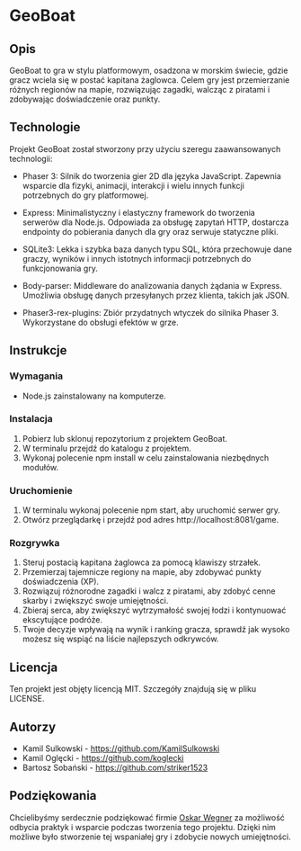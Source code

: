 # GeoBoat
## Opis
GeoBoat to gra w stylu platformowym, osadzona w morskim świecie, gdzie gracz wciela się w postać kapitana żaglowca. Celem gry jest przemierzanie różnych regionów na mapie, rozwiązując zagadki, walcząc z piratami i zdobywając doświadczenie oraz punkty.

## Technologie
Projekt GeoBoat został stworzony przy użyciu szeregu zaawansowanych technologii:

- Phaser 3: Silnik do tworzenia gier 2D dla języka JavaScript. Zapewnia wsparcie dla fizyki, animacji, interakcji i wielu innych funkcji potrzebnych do gry platformowej.

- Express: Minimalistyczny i elastyczny framework do tworzenia serwerów dla Node.js. Odpowiada za obsługę zapytań HTTP, dostarcza endpointy do pobierania danych dla gry oraz serwuje statyczne pliki.

- SQLite3: Lekka i szybka baza danych typu SQL, która przechowuje dane graczy, wyników i innych istotnych informacji potrzebnych do funkcjonowania gry.

- Body-parser: Middleware do analizowania danych żądania w Express. Umożliwia obsługę danych przesyłanych przez klienta, takich jak JSON.

- Phaser3-rex-plugins: Zbiór przydatnych wtyczek do silnika Phaser 3. Wykorzystane do obsługi efektów w grze.

## Instrukcje
### Wymagania
- Node.js zainstalowany na komputerze.
### Instalacja
1. Pobierz lub sklonuj repozytorium z projektem GeoBoat.
2. W terminalu przejdź do katalogu z projektem.
3. Wykonaj polecenie npm install w celu zainstalowania niezbędnych modułów.
### Uruchomienie
1. W terminalu wykonaj polecenie npm start, aby uruchomić serwer gry.
2. Otwórz przeglądarkę i przejdź pod adres http://localhost:8081/game.
### Rozgrywka
1. Steruj postacią kapitana żaglowca za pomocą klawiszy strzałek.
2. Przemierzaj tajemnicze regiony na mapie, aby zdobywać punkty doświadczenia (XP).
3. Rozwiązuj różnorodne zagadki i walcz z piratami, aby zdobyć cenne skarby i zwiększyć swoje umiejętności.
4. Zbieraj serca, aby zwiększyć wytrzymałość swojej łodzi i kontynuować ekscytujące podróże.
5. Twoje decyzje wpływają na wynik i ranking gracza, sprawdź jak wysoko możesz się wspiąć na liście najlepszych odkrywców.
## Licencja
Ten projekt jest objęty licencją MIT. Szczegóły znajdują się w pliku LICENSE.

## Autorzy
- Kamil Sulkowski - https://github.com/KamilSulkowski
- Kamil Oglęcki - https://github.com/koglecki
- Bartosz Sobański - https://github.com/striker1523

## Podziękowania

Chcielibyśmy serdecznie podziękować firmie [Oskar Wegner](https://oskarwegner.pl) za możliwość odbycia praktyk i wsparcie podczas tworzenia tego projektu. Dzięki nim możliwe było stworzenie tej wspaniałej gry i zdobycie nowych umiejętności.
